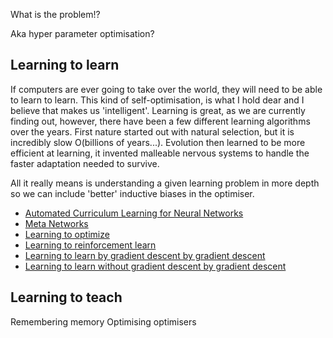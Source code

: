 What is the problem!?

Aka hyper parameter optimisation?

## Learning to learn

If computers are ever going to take over the world, they will need to be able to learn to learn. This kind of self-optimisation, is what I hold dear and I believe that makes us 'intelligent'.
Learning is great, as we are currently finding out, however, there have been a few different learning algorithms over the years. First nature started out with natural selection, but it is incredibly slow O(billions of years...). Evolution then learned to be more efficient at learning, it invented malleable nervous systems to handle the faster adaptation needed to survive.

All it really means is understanding a given learning problem in more depth so we can include 'better' inductive biases in the optimiser.

* [Automated Curriculum Learning for Neural Networks](https://arxiv.org/abs/1704.03003)
* [Meta Networks](https://arxiv.org/pdf/1703.00837.pdf)
* [Learning to optimize](https://doi.org/10.3200/JMBR.36.3.339-351)
* [Learning to reinforcement learn](http://arxiv.org/abs/1611.05763)
* [Learning to learn by gradient descent by gradient descent](http://arxiv.org/abs/1606.04474)
* [Learning to learn without gradient descent by gradient descent](http://proceedings.mlr.press/v70/chen17e.htm)

## Learning to teach



Remembering memory
Optimising optimisers
